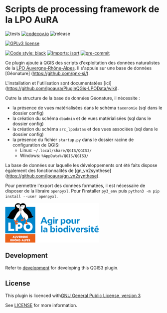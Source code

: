 # Scripts de processing framework de la LPO AuRA

![tests](https://github.com/lpoaura/plugin_qgis_lpo/workflows/Tests/badge.svg)
[![codecov.io](https://codecov.io/github/lpoaura/plugin_qgis_lpo/coverage.svg?branch=main)](https://codecov.io/github/lpoaura/plugin_qgis_lpo?branch=main)
![release](https://github.com/lpoaura/plugin_qgis_lpo/workflows/Release/badge.svg)

[![GPLv3 license](https://img.shields.io/badge/License-GPLv3-blue.svg)](https://www.gnu.org/licenses/gpl-3.0.html)

[![Code style: black](https://img.shields.io/badge/code%20style-black-000000.svg)](https://github.com/psf/black)
[![Imports: isort](https://img.shields.io/badge/%20imports-isort-%231674b1?style=flat&labelColor=ef8336)](https://pycqa.github.io/isort/)
[![pre-commit](https://img.shields.io/badge/pre--commit-enabled-brightgreen?logo=pre-commit&logoColor=white)](https://github.com/pre-commit/pre-commit)


Ce plugin ajoute à QGIS des scripts d'exploitation des données naturalistes de
la [LPO Auvergne-Rhône-Alpes](https://auvergne-rhone-alpes.lpo.fr/). Il s'appuie sur une base de données [Géonature] (https://github.com/pnx-si/).

L'installation et l'utilisation sont documentatées [ici] (https://github.com/lpoaura/PluginQGis-LPOData/wiki).

Outre la structure de la base de données Géonature, il nécessite :
- la présence de vues matérialisées dans le schéma `taxonomie` (sql dans le dossier config)
- la création du schéma `dbadmin` et de vues matérialisées (sql dans le dossier config)
- la création du schéma `src_lpodatas` et des vues associées (sql dans le dossier config)
- la présence du fichier `startup.py` dans le dossier racine de configuration de QGIS:
    - Linux: `~/.local/share/QGIS/QGIS3/`
    - Windows: `%AppData%/QGIS/QGIS3/`

La base de données sur laquelle les développements ont été faits dispose également des fonctionnalités de [gn_vn2synthese] (https://github.com/lpoaura/gn_vn2synthese).

Pour permettre l'export des données formatées, il est nécessaire de disposer de la libraire `openpyxl`. Pour l'installer `py3_env` puis `python3 -m pip install --user openpyxl`.

<img align="center" src="https://github.com/lpoaura/PluginQGis-LPOData/blob/develop_aura/icons/logo_lpo_aura.png">


## Development

Refer to [development](docs/development.md) for developing this QGIS3 plugin.

## License
This plugin is licenced with[GNU General Public License, version 3](https://www.gnu.org/licenses/gpl-3.0.html)


See [LICENSE](LICENSE) for more information.
